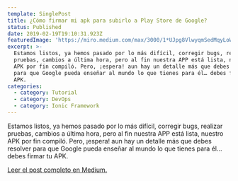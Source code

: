 ```yaml
---
template: SinglePost
title: ¿Cómo firmar mi apk para subirlo a Play Store de Google?
status: Published
date: 2019-02-19T19:10:31.923Z
featuredImage: 'https://miro.medium.com/max/3000/1*UJpg8VlwyqmSedMqyLoWzQ.jpeg'
excerpt: >-
  Estamos listos, ya hemos pasado por lo más difícil, corregir bugs, realizar
  pruebas, cambios a última hora, pero al fin nuestra APP está lista, nuestro
  APK por fin compiló. Pero, ¡espera! aun hay un detalle más que debes resolver
  para que Google pueda enseñar al mundo lo que tienes para él… debes firmar tu
  APK.
categories:
  - category: Tutorial
  - category: DevOps
  - category: Ionic Framework
---
```

Estamos listos, ya hemos pasado por lo más difícil, corregir bugs, realizar pruebas, cambios a última hora, pero al fin nuestra APP está lista, nuestro APK por fin compiló. Pero, ¡espera! aun hay un detalle más que debes resolver para que Google pueda enseñar al mundo lo que tienes para él… debes firmar tu APK.

[Leer el post completo en Medium.](https://medium.com/@thianlopezz/c%C3%B3mo-firmar-mis-apk-para-subir-mi-app-a-play-store-de-google-84cfe877b980)
